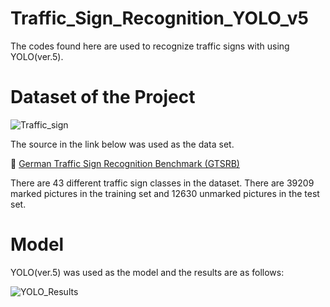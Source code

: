 # Traffic_Sign_Recognition_YOLO_v5

The codes found here are used to recognize traffic signs with using YOLO(ver.5).

# Dataset of the Project

![Traffic_sign](https://user-images.githubusercontent.com/77415040/155116182-0e9a953c-a110-4916-9c4e-6fb43bb1f0e5.jpg)

The source in the link below was used as the data set.

🔗 [German Traffic Sign Recognition Benchmark (GTSRB)](https://benchmark.ini.rub.de/?section=gtsrb&subsection=dataset)

There are 43 different traffic sign classes in the dataset. There are 39209 marked pictures in the training set and 12630 unmarked pictures in the test set.

# Model

YOLO(ver.5) was used as the model and the results are as follows:

![YOLO_Results](https://user-images.githubusercontent.com/77415040/155115597-1aae1a46-ce26-416a-ae29-aee681a3be8d.png)

